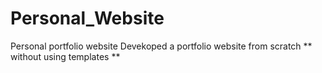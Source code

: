 # Personal_Website
Personal portfolio website
Devekoped a portfolio website from scratch ** without using templates **
